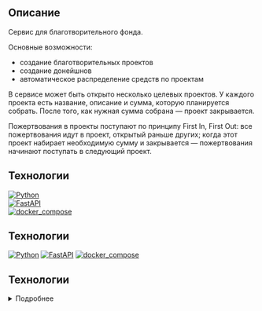 ## Описание
Сервис для благотворительного фонда.

Основные возможности:
- создание благотворительных проектов
- создание донейшнов
- автоматическое распределение средств по проектам

В сервисе может быть открыто несколько целевых проектов. У каждого проекта есть название, описание и сумма, которую планируется собрать. После того, как нужная сумма собрана — проект закрывается.

Пожертвования в проекты поступают по принципу First In, First Out: все пожертвования идут в проект, открытый раньше других; когда этот проект набирает необходимую сумму и закрывается — пожертвования начинают поступать в следующий проект.

## Технологии
[![Python](https://img.shields.io/badge/python-3.10%20%7C%203.11%20%7C%203.12-blue?logo=python)](https://www.python.org/)  
[![FastAPI](https://img.shields.io/badge/FastAPI-0.78.0-blue?logo=FastAPI)](https://fastapi.tiangolo.com/)  
[![docker_compose](https://img.shields.io/badge/-Docker%20Compose-464646?logo=docker)](https://docs.docker.com/compose/)  

## Технологии
[![Python](https://img.shields.io/badge/python-3.10%20%7C%203.11%20%7C%203.12-blue?logo=python)](https://www.python.org/)
[![FastAPI](https://img.shields.io/badge/FastAPI-0.78.0-blue?logo=FastAPI)](https://fastapi.tiangolo.com/)
[![docker_compose](https://img.shields.io/badge/-Docker%20Compose-464646?logo=docker)](https://docs.docker.com/compose/)

## Технологии
<details><summary>Подробнее</summary><br>

[![Python](https://img.shields.io/badge/python-3.10%20%7C%203.11%20%7C%203.12-blue?logo=python)](https://www.python.org/)
[![FastAPI](https://img.shields.io/badge/FastAPI-0.78.0-blue?logo=FastAPI)](https://fastapi.tiangolo.com/)
[![docker_compose](https://img.shields.io/badge/-Docker%20Compose-464646?logo=docker)](https://docs.docker.com/compose/)



## Шаблон наполнения env-файла
```
APP_TITLE=Название благотворительного фонда
APP_DESCRIPTION=Сервис для поддержки редких видов животных
DATABASE_URL=sqlite+aiosqlite:///./fastapi.db
SECRET=secret
FIRST_SUPERUSER_EMAIL=admin@admin.com
FIRST_SUPERUSER_PASSWORD=admin

```

## Запуск проекта

- Установите и активируйте виртуальное окружение

```
python3 -m venv venv
```

* Если у вас Linux/macOS

    ```
    source venv/bin/activate
    ```

* Если у вас windows

    ```
    source venv/scripts/activate
    ```

- Установите зависимости из файла requirements.txt
```
pip install -r requirements.txt
``` 

- Создайте базу данных:
```
alembic revision --autogenerate -m "Initial migration"
```
```
alembic upgrade head
```

- запустите приложение:
```
uvicorn app.main:app
```
режим отлаки:
```
uvicorn app.main:app --reload
```


## API документация

после локального запуска проекта  
http://127.0.0.1:8000/docs  
http://127.0.0.1:8000/redoc  
